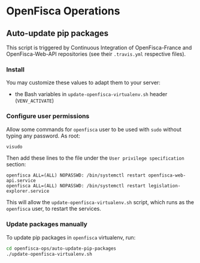 # OpenFisca Operations

## Auto-update pip packages

This script is triggered by Continuous Integration of OpenFisca-France and OpenFisca-Web-API repositories (see their `.travis.yml` respective files).

### Install

You may customize these values to adapt them to your server:
- the Bash variables in `update-openfisca-virtualenv.sh` header (`VENV_ACTIVATE`)

### Configure user permissions

Allow some commands for `openfisca` user to be used with `sudo` without typing any password. As root:

```sh
visudo
```

Then add these lines to the file under the `User privilege specification` section:

```
openfisca ALL=(ALL) NOPASSWD: /bin/systemctl restart openfisca-web-api.service
openfisca ALL=(ALL) NOPASSWD: /bin/systemctl restart legislation-explorer.service
```

This will allow the `update-openfisca-virtualenv.sh` script, which runs as the `openfisca` user, to restart the services.

### Update packages manually

To update pip packages in `openfisca` virtualenv, run:

```sh
cd openfisca-ops/auto-update-pip-packages
./update-openfisca-virtualenv.sh
```
